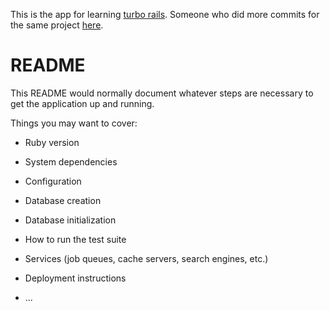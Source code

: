 This is the app for learning [turbo rails](https://www.hotrails.dev/turbo-rails).
Someone who did more commits for the same project [here](https://github.com/PaulineTW/quote-editor/commits/master?after=4f2578e04168afaeb3029a933e61b4528a1b4d7b+69&branch=master&qualified_name=refs%2Fheads%2Fmaster).
# README

This README would normally document whatever steps are necessary to get the
application up and running.

Things you may want to cover:

* Ruby version

* System dependencies

* Configuration

* Database creation

* Database initialization

* How to run the test suite

* Services (job queues, cache servers, search engines, etc.)

* Deployment instructions

* ...
